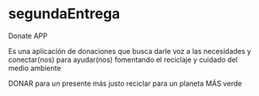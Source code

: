 # segundaEntrega

Donate APP

Es una aplicación de donaciones que busca darle voz a las necesidades 
y conectar(nos) para ayudar(nos) fomentando el reciclaje y cuidado del medio ambiente

DONAR
para un presente más justo
reciclar para un planeta MÁS verde
